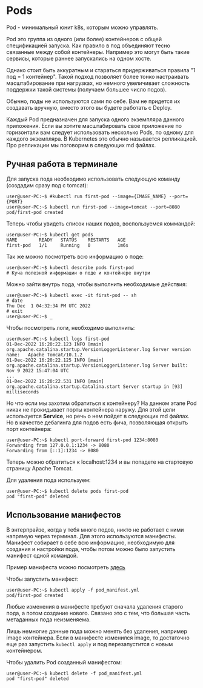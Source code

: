 # Pods
Pod - минимальный юнит k8s, которым можно управлять. 

Pod это группа из одного (или более) контейнеров с общей спецификацией запуска. Как правило в под объединяют тесно
связанные между собой контейнеры. Например это могут быть такие сервисы, которые раннее запускались на одном хосте.

Однако стоит быть аккуратным и стараться придерживаться правила "1 под = 1 контейнер". Такой подход позволяет более
тонко настраивать масштабирование при нагрузках, но немного увеличивает сложность поддержки такой системы (получаем
большее число подов).

Обычно, поды не используются сами по себе. Вам не придется их создавать вручную, вместо этого вы будете работать с 
Deploy.

Каждый Pod предназначен для запуска одного экземпляра данного приложения. Если вы хотите масштабировать свое приложение 
по горизонтали вам следует использовать несколько Pods, по одному для каждого экземпляра. В Kubernetes это обычно 
называется репликацией. Про репликации мы поговорим в следующих md файлах.

## Ручная работа в терминале
Для запуска пода необходимо использовать следующую команду (создадим сразу под с tomcat):

```console
user@user-PC:~$ #kubectl run first-pod --image={IMAGE_NAME} --port={PORT}
user@user-PC:~$ kubectl run first-pod --image=tomcat --port=8080
pod/first-pod created
```

Теперь чтобы увидеть список наших подов, воспользуемся коммандой:
```console
user@user-PC:~$ kubectl get pods
NAME        READY   STATUS    RESTARTS   AGE
first-pod   1/1     Running   0          1m6s
```

Так же можно посмотреть всю информацию о поде:
```console
user@user-PC:~$ kubectl describe pods first-pod
# Куча полезной информации о поде и контейнере внутри 
```

Можно зайти внутрь пода, чтобы выполнить необходимые действия: 
```console
user@user-PC:~$ kubectl exec -it first-pod -- sh
# date
Thu Dec  1 04:32:34 PM UTC 2022
# exit
user@user-PC:~$ _
```

Чтобы посмотреть логи, необходимо выполнить:
```console
user@user-PC:~$ kubectl logs first-pod
01-Dec-2022 16:20:22.123 INFO [main] org.apache.catalina.startup.VersionLoggerListener.log Server version name:   Apache Tomcat/10.1.2
01-Dec-2022 16:20:22.125 INFO [main] org.apache.catalina.startup.VersionLoggerListener.log Server built:          Nov 9 2022 15:47:04 UTC
...
01-Dec-2022 16:20:22.531 INFO [main] org.apache.catalina.startup.Catalina.start Server startup in [93] milliseconds
```

Но что если мы захотим обратиться к контейнеру? На данном этапе Pod никак не прокидывает порты контейнера наружу.
Для этой цели используется **Service**, но речь о нем пойдет в следующих md файлах. Но в качестве дебагинга для подов
есть фича, позволяющая открыть порт контейнера:
```console
user@user-PC:~$ kubectl port-forward first-pod 1234:8080
Forwarding from 127.0.0.1:1234 -> 8080
Forwarding from [::1]:1234 -> 8080
```
Теперь можно обратиться к localhost:1234 и вы попадете на стартовую страницу Apache Tomcat. 

Для удаления пода используем:
```console
user@user-PC:~$ kubectl delete pods first-pod
pod "first-pod" deleted
```

## Использование манифестов
В энтерпрайзе, когда у тебя много подов, никто не работает с ними напрямую через терминал. Для этого используются 
манифесты. Манифест собирает в себе всю информацию, необходимую для создания и настройки пода, чтобы потом можно
было запустить манифест одной командой.

Пример манифеста можно посмотреть [здесь](./manifests/pod_manifest.yml)

Чтобы запустить манифест:
```console
user@user-PC:~$ kubectl apply -f pod_manifest.yml
pod/first-pod created
```

Любые изменения в манифесте требуют сначала удаления старого пода, а потом создание нового. Связано это с тем, что 
большая часть метаданных пода неизменяема.

Лишь немногие данные пода можно менять без удаления, например image контейнера. Если в манифесте изменился image, то 
достаточно еще раз запустить `kubectl apply` и под перезапустится с новым контейнером.

Чтобы удалить Pod созданный манифестом:
```console
user@user-PC:~$ kubectl delete -f pod_manifest.yml
pod "first-pod" deleted
```
